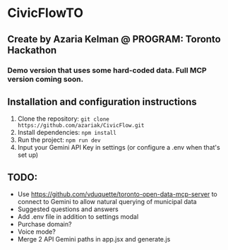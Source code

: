 # CivicFlowTO
## Create by Azaria Kelman @ PROGRAM: Toronto Hackathon

### Demo version that uses some hard-coded data. Full MCP version coming soon.

## Installation and configuration instructions 
1. Clone the repository: `git clone https://github.com/azariak/CivicFlow.git`
2. Install dependencies: `npm install`
3. Run the project: `npm run dev`
4. Input your Gemini API Key in settings (or configure a .env when that's set up)


## TODO:
- Use https://github.com/vduquette/toronto-open-data-mcp-server to connect to Gemini to allow natural querying of municipal data
- Suggested questions and answers
- Add .env file in addition to settings modal
- Purchase domain?
- Voice mode?
- Merge 2 API Gemini paths in app.jsx and generate.js
